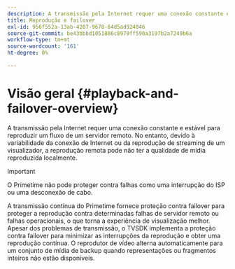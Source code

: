 ```yaml
---
description: A transmissão pela Internet requer uma conexão constante e estável para reproduzir um fluxo de um servidor remoto. No entanto, devido à variabilidade da conexão de Internet ou da reprodução de streaming de um visualizador, a reprodução remota pode não ter a qualidade de mídia reproduzida localmente.
title: Reprodução e failover
exl-id: 956f552a-13ab-4207-9678-64d5ad924046
source-git-commit: be43bbbd1051886c8979ff590a3197b2a7249b6a
workflow-type: tm+mt
source-wordcount: '161'
ht-degree: 0%

---
```


# Visão geral {#playback-and-failover-overview}

A transmissão pela Internet requer uma conexão constante e estável para reproduzir um fluxo de um servidor remoto. No entanto, devido à variabilidade da conexão de Internet ou da reprodução de streaming de um visualizador, a reprodução remota pode não ter a qualidade de mídia reproduzida localmente.

>[!IMPORTANT]
>
>O Primetime não pode proteger contra falhas como uma interrupção do ISP ou uma desconexão de cabo.

A transmissão contínua do Primetime fornece proteção contra failover para proteger a reprodução contra determinadas falhas de servidor remoto ou falhas operacionais, o que torna a experiência de visualização melhor. Apesar dos problemas de transmissão, o TVSDK implementa a proteção contra failover para minimizar as interrupções da reprodução e obter uma reprodução contínua. O reprodutor de vídeo alterna automaticamente para um conjunto de mídia de backup quando representações ou fragmentos inteiros não estão disponíveis.
